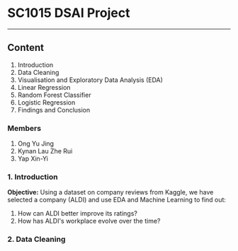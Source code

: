 # SC1015 DSAI Project
----------------------------------


## Content
1. Introduction
2. Data Cleaning
3. Visualisation and Exploratory Data Analysis (EDA)
4. Linear Regression
5. Random Forest Classifier
6. Logistic Regression
7. Findings and Conclusion


### Members
1. Ong Yu Jing
2. Kynan Lau Zhe Rui
3. Yap Xin-Yi

### 1. Introduction

**Objective:**
Using a dataset on company reviews from Kaggle, we have selected a company (ALDI) and use EDA and Machine Learning to find out:
1. How can ALDI better improve its ratings?
2. How has ALDI's workplace evolve over the time?


### 2. Data Cleaning

